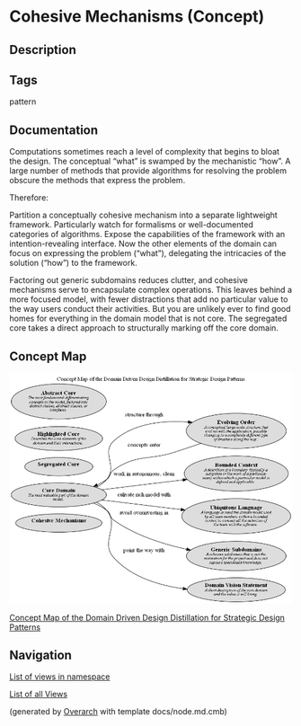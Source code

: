 
# Cohesive Mechanisms (Concept)
## Description



## Tags
pattern

## Documentation
Computations sometimes reach a level of complexity that begins to bloat the
design. The conceptual “what” is swamped by the mechanistic “how”. A large
number of methods that provide algorithms for resolving the problem obscure the
methods that express the problem.

Therefore:

Partition a conceptually cohesive mechanism into a separate lightweight
framework. Particularly watch for formalisms or well-documented categories of
algorithms. Expose the capabilities of the framework with an
intention-revealing interface. Now the other elements of the domain can focus
on expressing the problem (“what”), delegating the intricacies of the solution
(“how”) to the framework.

Factoring out generic subdomains reduces clutter, and cohesive mechanisms serve
to encapsulate complex operations. This leaves behind a more focused model,
with fewer distractions that add no particular value to the way users conduct
their activities. But you are unlikely ever to find good homes for everything
in the domain model that is not core. The segregated core takes a direct
approach to structurally marking off the core domain.

## Concept Map
![Concept Map of the Domain Driven Design Distillation for Strategic Design Patterns](../../../software-development/domain-driven-design/distillation/concept-view.png)

[Concept Map of the Domain Driven Design Distillation for Strategic Design Patterns](../../../software-development/domain-driven-design/distillation/concept-view.md)


## Navigation
[List of views in namespace](./views-in-namespace.md)

[List of all Views](../../../views.md)


(generated by [Overarch](https://github.com/soulspace-org/overarch) with template docs/node.md.cmb)
